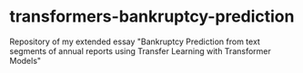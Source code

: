 # transformers-bankruptcy-prediction
Repository of my extended essay "Bankruptcy Prediction from text segments of annual reports using Transfer Learning with Transformer Models"
